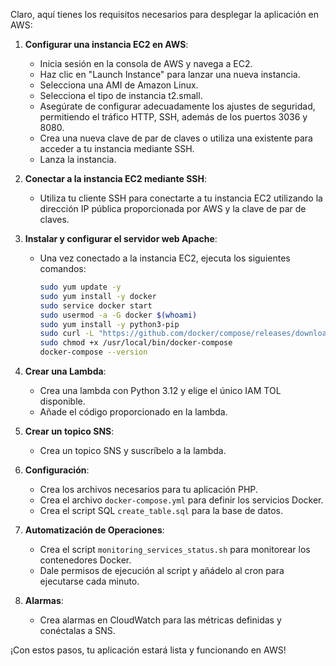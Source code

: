 Claro, aquí tienes los requisitos necesarios para desplegar la aplicación en AWS:

1. **Configurar una instancia EC2 en AWS**:
   - Inicia sesión en la consola de AWS y navega a EC2.
   - Haz clic en "Launch Instance" para lanzar una nueva instancia.
   - Selecciona una AMI de Amazon Linux.
   - Selecciona el tipo de instancia t2.small.
   - Asegúrate de configurar adecuadamente los ajustes de seguridad, permitiendo el tráfico HTTP, SSH, además de los puertos 3036 y 8080.
   - Crea una nueva clave de par de claves o utiliza una existente para acceder a tu instancia mediante SSH.
   - Lanza la instancia.

2. **Conectar a la instancia EC2 mediante SSH**:
   - Utiliza tu cliente SSH para conectarte a tu instancia EC2 utilizando la dirección IP pública proporcionada por AWS y la clave de par de claves.

3. **Instalar y configurar el servidor web Apache**:
   - Una vez conectado a la instancia EC2, ejecuta los siguientes comandos:
     ```bash
     sudo yum update -y
     sudo yum install -y docker
     sudo service docker start
     sudo usermod -a -G docker $(whoami)
     sudo yum install -y python3-pip
     sudo curl -L "https://github.com/docker/compose/releases/download/1.29.2/docker-compose-$(uname -s)-$(uname -m)" -o /usr/local/bin/docker-compose
     sudo chmod +x /usr/local/bin/docker-compose
     docker-compose --version
     ```

4. **Crear una Lambda**:
   - Crea una lambda con Python 3.12 y elige el único IAM TOL disponible.
   - Añade el código proporcionado en la lambda.

5. **Crear un topico SNS**:
   - Crea un topico SNS y suscríbelo a la lambda.

6. **Configuración**:
   - Crea los archivos necesarios para tu aplicación PHP.
   - Crea el archivo `docker-compose.yml` para definir los servicios Docker.
   - Crea el script SQL `create_table.sql` para la base de datos.

7. **Automatización de Operaciones**:
   - Crea el script `monitoring_services_status.sh` para monitorear los contenedores Docker.
   - Dale permisos de ejecución al script y añádelo al cron para ejecutarse cada minuto.

8. **Alarmas**:
   - Crea alarmas en CloudWatch para las métricas definidas y conéctalas a SNS.

¡Con estos pasos, tu aplicación estará lista y funcionando en AWS!
